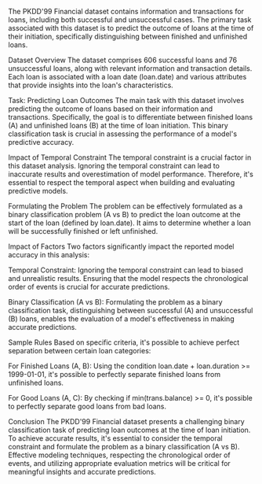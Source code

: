 The PKDD'99 Financial dataset contains information and transactions for loans, including both successful and unsuccessful cases. The primary task associated with this dataset is to predict the outcome of loans at the time of their initiation, specifically distinguishing between finished and unfinished loans.

Dataset Overview
The dataset comprises 606 successful loans and 76 unsuccessful loans, along with relevant information and transaction details. Each loan is associated with a loan date (loan.date) and various attributes that provide insights into the loan's characteristics.

Task: Predicting Loan Outcomes
The main task with this dataset involves predicting the outcome of loans based on their information and transactions. Specifically, the goal is to differentiate between finished loans (A) and unfinished loans (B) at the time of loan initiation. This binary classification task is crucial in assessing the performance of a model's predictive accuracy.

Impact of Temporal Constraint
The temporal constraint is a crucial factor in this dataset analysis. Ignoring the temporal constraint can lead to inaccurate results and overestimation of model performance. Therefore, it's essential to respect the temporal aspect when building and evaluating predictive models.

Formulating the Problem
The problem can be effectively formulated as a binary classification problem (A vs B) to predict the loan outcome at the start of the loan (defined by loan.date). It aims to determine whether a loan will be successfully finished or left unfinished.

Impact of Factors
Two factors significantly impact the reported model accuracy in this analysis:

Temporal Constraint: Ignoring the temporal constraint can lead to biased and unrealistic results. Ensuring that the model respects the chronological order of events is crucial for accurate predictions.

Binary Classification (A vs B): Formulating the problem as a binary classification task, distinguishing between successful (A) and unsuccessful (B) loans, enables the evaluation of a model's effectiveness in making accurate predictions.

Sample Rules
Based on specific criteria, it's possible to achieve perfect separation between certain loan categories:

For Finished Loans (A, B): Using the condition loan.date + loan.duration >= 1999-01-01, it's possible to perfectly separate finished loans from unfinished loans.

For Good Loans (A, C): By checking if min(trans.balance) >= 0, it's possible to perfectly separate good loans from bad loans.

Conclusion
The PKDD'99 Financial dataset presents a challenging binary classification task of predicting loan outcomes at the time of loan initiation. To achieve accurate results, it's essential to consider the temporal constraint and formulate the problem as a binary classification (A vs B). Effective modeling techniques, respecting the chronological order of events, and utilizing appropriate evaluation metrics will be critical for meaningful insights and accurate predictions.




